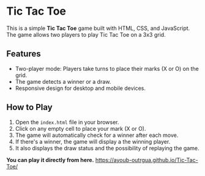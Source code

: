 # Tic Tac Toe

This is a simple **Tic Tac Toe** game built with HTML, CSS, and JavaScript. The game allows two players to play Tic Tac Toe on a 3x3 grid.

## Features

- Two-player mode: Players take turns to place their marks (X or O) on the grid.
- The game detects a winner or a draw.
- Responsive design for desktop and mobile devices.

## How to Play

1. Open the `index.html` file in your browser.
2. Click on any empty cell to place your mark (X or O).
3. The game will automatically check for a winner after each move.
4. If there's a winner, the game will display a the winning player.
5. It also displays the draw status and the possibility of replaying the game.

**You can play it directly from here.**
https://ayoub-outrgua.github.io/Tic-Tac-Toe/